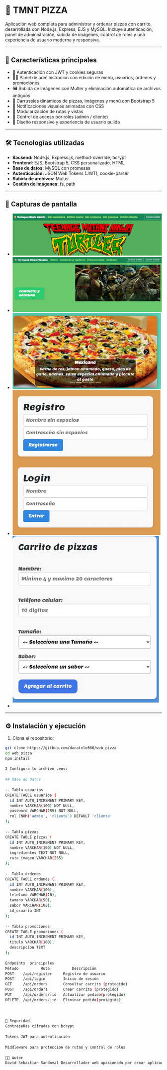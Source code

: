 # 🍕 TMNT PIZZA

Aplicación web completa para administrar y ordenar pizzas con carrito, desarrollada con Node.js, Express, EJS y MySQL. Incluye autenticación, panel de administración, subida de imágenes, control de roles y una experiencia de usuario moderna y responsiva.

---

## 🚀 Características principales

- 🔐 Autenticación con JWT y cookies seguras
- 🧑‍🍳 Panel de administración con edición de menú, usuarios, órdenes y promociones
- 🖼️ Subida de imágenes con Multer y eliminación automática de archivos antiguos
- 🎠 Carruseles dinámicos de pizzas, imágenes y menú con Bootstrap 5
- 🧾 Notificaciones visuales animadas con CSS
- 🧩 Modularización de rutas y vistas
- 🧠 Control de acceso por roles (admin / cliente)
- 📱 Diseño responsive y experiencia de usuario pulida

---

## 🛠️ Tecnologías utilizadas

- **Backend:** Node.js, Express.js, method-override, bcrypt
- **Frontend:** EJS, Bootstrap 5, CSS personalizado, HTML
- **Base de datos:** MySQL con promesas
- **Autenticación:** JSON Web Tokens (JWT), cookie-parser
- **Subida de archivos:** Multer
- **Gestión de imágenes:** fs, path

---

## 📸 Capturas de pantalla

- ![Panel admin](./public/demo/panel%20admin.jpg)
- ![Inicio](./public/demo/incio.jpg)
- ![Menú Bootstrap](./public/demo/menu%20bootstrap.jpg)
- ![Registro/Login](./public/demo/registro-login.jpg)
- ![Carrito](./public/demo/carrito.jpg)

---

## ⚙️ Instalación y ejecución

1. Clona el repositorio:

```bash
git clone https://github.com/donatelo666/web_pizza
cd web_pizza
npm install

2 Configura tu archivo .env:

## Base de Datos

-- Tabla usuarios
CREATE TABLE usuarios (
  id INT AUTO_INCREMENT PRIMARY KEY,
  nombre VARCHAR(100) NOT NULL,
  password VARCHAR(255) NOT NULL,
  rol ENUM('admin', 'cliente') DEFAULT 'cliente'
);

-- Tabla pizzas
CREATE TABLE pizzas (
  id INT AUTO_INCREMENT PRIMARY KEY,
  nombre VARCHAR(100) NOT NULL,
  ingredientes TEXT NOT NULL,
  ruta_imagen VARCHAR(255)
);

-- Tabla órdenes
CREATE TABLE ordenes (
  id INT AUTO_INCREMENT PRIMARY KEY,
  nombre VARCHAR(100),
  telefono VARCHAR(20),
  tamano VARCHAR(50),
  sabor VARCHAR(100),
  id_usuario INT
);

-- Tabla promociones
CREATE TABLE promociones (
  id INT AUTO_INCREMENT PRIMARY KEY,
  titulo VARCHAR(100),
  descripcion TEXT
);

Endpoints  principales
Método	        Ruta	      Descripción
POST	/api/register	  Registro de usuario
POST	/api/login	      Inicio de sesión
GET	    /api/orders	      Consultar carrito (protegido)
POST	/api/orders	      Crear carrito (protegido)
PUT	    /api/orders/:id	  Actualizar pedido(protegido)
DELETE	/api/orders/:id	  Eliminar pedido(protegido)



🔐 Seguridad
Contraseñas cifradas con bcrypt

Tokens JWT para autenticación

Middleware para protección de rutas y control de roles

👨‍💻 Autor
David Sebastian Sandoval Desarrollador web apasionado por crear aplicaciones dinámicas, seguras y visualmente atractivas. 📫 [chopolonsio@hotmail.com]




```
